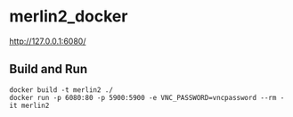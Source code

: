 # merlin2_docker

http://127.0.0.1:6080/

## Build and Run

```shell
docker build -t merlin2 ./
docker run -p 6080:80 -p 5900:5900 -e VNC_PASSWORD=vncpassword --rm -it merlin2
```
